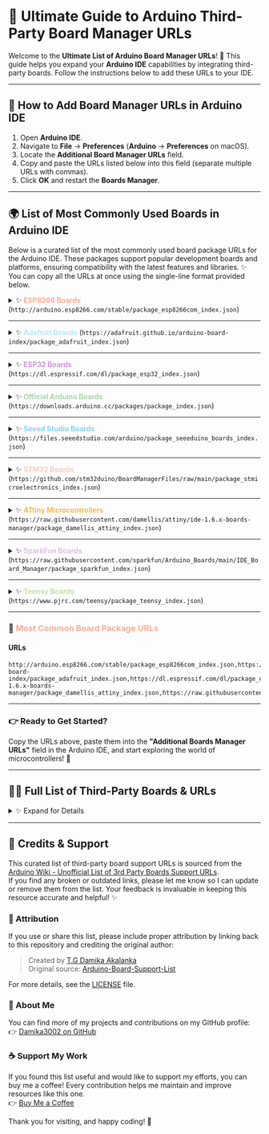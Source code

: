 # 🚀 Ultimate Guide to Arduino Third-Party Board Manager URLs

Welcome to the **Ultimate List of Arduino Board Manager URLs**! 🎉 This guide helps you expand your **Arduino IDE** capabilities by integrating third-party boards. Follow the instructions below to add these URLs to your IDE.

---

## 📌 How to Add Board Manager URLs in Arduino IDE

1. Open **Arduino IDE**.
2. Navigate to **File** → **Preferences** (**Arduino** → **Preferences** on macOS).
3. Locate the **Additional Board Manager URLs** field.
4. Copy and paste the URLs listed below into this field (separate multiple URLs with commas).
5. Click **OK** and restart the **Boards Manager**.

---
## 🌍 List of Most Commonly Used Boards in Arduino IDE

Below is a curated list of the most commonly used board package URLs for the Arduino IDE. These packages support popular development boards and platforms, ensuring compatibility with the latest features and libraries. ✨ You can copy all the URLs at once using the single-line format provided below.


<details>
<summary>✨ <b style="color: #FFAB91;">ESP8266 Boards</b> (<code>http://arduino.esp8266.com/stable/package_esp8266com_index.json</code>)</summary>

This package supports **ESP8266-based boards**, including:
- 🌟 NodeMCU (various versions)
- 🌟 Wemos D1 Mini
- 🌟 Generic ESP8266 modules
- 🌟 Other ESP8266-based boards

**Why Use It?**  
🔥 Perfect for WiFi-enabled projects like IoT devices, smart home automation, and web servers.  
[📚 Learn More](http://arduino.esp8266.com/)
</details>

---

<details>
<summary>✨ <b style="color: #B2EBF2;">Adafruit Boards</b> (<code>https://adafruit.github.io/arduino-board-index/package_adafruit_index.json</code>)</summary>

This package supports **Adafruit's range of boards**, including:
- 🌟 Adafruit Feather series (e.g., Feather M0, Feather M4)
- 🌟 Adafruit ItsyBitsy series (e.g., ItsyBitsy M0, ItsyBitsy M4)
- 🌟 Adafruit Metro series (e.g., Metro M0, Metro M4)
- 🌟 Adafruit Trinket M0
- 🌟 Adafruit QT Py

**Why Use It?**  
🔥 Ideal for compact, low-power projects with advanced features like USB and wireless connectivity.  
[📚 Learn More](https://www.adafruit.com/)
</details>

---

<details>
<summary>✨ <b style="color: #CE93D8;">ESP32 Boards</b> (<code>https://dl.espressif.com/dl/package_esp32_index.json</code>)</summary>

This package supports **ESP32-based boards**, including:
- 🌟 ESP32 DevKit series
- 🌟 TTGO boards (e.g., TTGO T-Display, TTGO LoRa)
- 🌟 Wemos Lolin32
- 🌟 Other ESP32-based boards

**Why Use It?**  
🔥 Great for high-performance IoT projects with dual-core processors, Bluetooth, and WiFi.  
[📚 Learn More](https://www.espressif.com/)
</details>

---

<details>
<summary>✨ <b style="color: #A5D6A7;">Official Arduino Boards</b> (<code>https://downloads.arduino.cc/packages/package_index.json</code>)</summary>

This package supports **official Arduino boards**, including:
- 🌟 Arduino Uno
- 🌟 Arduino Mega 2560
- 🌟 Arduino Nano
- 🌟 Arduino Leonardo
- 🌟 Arduino Due
- 🌟 Arduino MKR series (e.g., MKR WiFi 1010, MKR Zero)

**Why Use It?**  
🔥 The default package for all official Arduino boards. Essential for beginners and classic Arduino projects.  
[📚 Learn More](https://www.arduino.cc/)
</details>

---

<details>
<summary>✨ <b style="color: #81D4FA;">Seeed Studio Boards</b> (<code>https://files.seeedstudio.com/arduino/package_seeeduino_boards_index.json</code>)</summary>

This package supports **Seeed Studio's range of boards**, including:
- 🌟 Seeeduino XIAO (SAMD21-based)
- 🌟 Seeeduino V4.2 (ATmega328P)
- 🌟 Seeeduino Mega (ATmega2560)
- 🌟 Wio Terminal (SAMD51-based with LCD and wireless connectivity)

**Why Use It?**  
🔥 Perfect for compact, modular projects with Grove ecosystem compatibility.  
[📚 Learn More](https://www.seeedstudio.com/)
</details>

---

<details>
<summary>✨ <b style="color: #FFCCBC;">STM32 Boards</b> (<code>https://github.com/stm32duino/BoardManagerFiles/raw/main/package_stmicroelectronics_index.json</code>)</summary>

This package supports **STM32-based boards**, including:
- 🌟 STM32 Nucleo boards (e.g., Nucleo F103RB, Nucleo F401RE)
- 🌟 STM32 Discovery boards (e.g., STM32F3Discovery, STM32F4Discovery)
- 🌟 Generic STM32 boards (e.g., Blue Pill, Black Pill)
- 🌟 Maple Mini clones

**Why Use It?**  
🔥 Ideal for high-performance applications with ARM Cortex-M cores.  
[📚 Learn More](https://github.com/stm32duino)
</details>

---

<details>
<summary>✨ <b style="color: #FFB74D;">ATtiny Microcontrollers</b> (<code>https://raw.githubusercontent.com/damellis/attiny/ide-1.6.x-boards-manager/package_damellis_attiny_index.json</code>)</summary>

This package supports **ATtiny microcontrollers**, including:
- 🌟 ATtiny85
- 🌟 ATtiny84
- 🌟 ATtiny45
- 🌟 ATtiny44

**Why Use It?**  
🔥 Perfect for small-footprint, low-power projects like wearables and simple sensors.  
[📚 Learn More](https://github.com/damellis/attiny)
</details>

---

<details>
<summary>✨ <b style="color: #E1BEE7;">SparkFun Boards</b> (<code>https://raw.githubusercontent.com/sparkfun/Arduino_Boards/main/IDE_Board_Manager/package_sparkfun_index.json</code>)</summary>

This package supports **SparkFun's range of boards**, including:
- 🌟 SparkFun RedBoard series
- 🌟 SparkFun Pro Micro
- 🌟 SparkFun Qwiic-enabled boards

**Why Use It?**  
🔥 Great for modular projects with SparkFun's Qwiic ecosystem for plug-and-play sensors and modules.  
[📚 Learn More](https://www.sparkfun.com/)
</details>

---

<details>
<summary>✨ <b style="color: #C5E1A5;">Teensy Boards</b> (<code>https://www.pjrc.com/teensy/package_teensy_index.json</code>)</summary>

This package supports **Teensy boards**, including:
- 🌟 Teensy LC
- 🌟 Teensy 3.x series (e.g., Teensy 3.2, Teensy 3.6)
- 🌟 Teensy 4.x series (e.g., Teensy 4.0, Teensy 4.1)

**Why Use It?**  
🔥 Ideal for high-performance projects requiring USB, CAN bus, and advanced peripherals.  
[📚 Learn More](https://www.pjrc.com/teensy/)
</details>

---

### 🌟 <span style="color: #FFAB91;">Most Common Board Package URLs</span>

#### **URLs**
```
http://arduino.esp8266.com/stable/package_esp8266com_index.json,https://adafruit.github.io/arduino-board-index/package_adafruit_index.json,https://dl.espressif.com/dl/package_esp32_index.json,https://downloads.arduino.cc/packages/package_index.json,https://files.seeedstudio.com/arduino/package_seeeduino_boards_index.json,https://github.com/stm32duino/BoardManagerFiles/raw/main/package_stmicroelectronics_index.json,https://raw.githubusercontent.com/damellis/attiny/ide-1.6.x-boards-manager/package_damellis_attiny_index.json,https://raw.githubusercontent.com/sparkfun/Arduino_Boards/main/IDE_Board_Manager/package_sparkfun_index.json,https://www.pjrc.com/teensy/package_teensy_index.json
```

---

### 👉 Ready to Get Started?

Copy the URLs above, paste them into the **"Additional Boards Manager URLs"** field in the Arduino IDE, and start exploring the world of microcontrollers! 🌟

---

## 🐱‍👤 Full List of Third-Party Boards & URLs
<details>
<summary>✨ Expand for Details</summary>

Below are links to JSON files that enable support for various third-party boards. ✨ Each board is described in detail to help you understand its purpose and features.

---


### 🎨 <span style="color: #FF6F61;">Adafruit Boards</span>
<details>
<summary>✨ Expand for Details</summary>

- **URL:** [`https://adafruit.github.io/arduino-board-index/package_adafruit_index.json`](https://adafruit.github.io/arduino-board-index/package_adafruit_index.json)
- **Description:** Adafruit provides a wide range of custom boards, including **Feather M0**, **Trinket**, **Gemma**, and more. These boards are perfect for wearable electronics, IoT projects, and beginner-friendly experimentation. Includes USB MIDI support for Leonardo and Micro boards via [TeeOnArdu](https://github.com/adafruit/TeeOnArdu).
</details>

---

### 🚀 <span style="color: #6FA8DC;">Adelino</span>
<details>
<summary>✨ Expand for Details</summary>

- **URL:** [`http://adelino.cc/package_adelino_index.json`](http://adelino.cc/package_adelino_index.json)
- **Description:** Adelino is a dual-microcontroller development board based on **ATmega32U4** and **ESP8266** (using the ESP-12F WiFi module). It combines the power of Arduino Leonardo and Arduino Yún, making it ideal for advanced IoT and automation projects.
</details>

---

### 🏭 <span style="color: #B4A7D6;">ADLINK OT2IT</span>
<details>
<summary>✨ Expand for Details</summary>

- **URL:** [`https://raw.githubusercontent.com/ADLINK/OT2IT/main/package_adlink_ot2it.json`](https://raw.githubusercontent.com/ADLINK/OT2IT/main/package_adlink_ot2it.json)
- **Description:** ADLINK's **OT2IT Board** is a high-performance microcontroller designed for industrial automation, automotive, and general-purpose applications. It features a 32-bit ARM® Cortex®-M4 processor running at 120 MHz, 256 KB of SRAM, and up to 1 MB Dual Panel Flash with ECC. Connectivity options include a 10/100 Ethernet MAC and 2 CAN-FD ports.
</details>

---

### 🛩 <span style="color: #93C47D;">AirMCU</span>
<details>
<summary>✨ Expand for Details</summary>

- **URL:** 
  - Global: [`https://github.com/Air-duino/Arduino-pack-json-ci/releases/download/Nightly/package_air_index.json`](https://github.com/Air-duino/Arduino-pack-json-ci/releases/download/Nightly/package_air_index.json)
  - China: [`https://arduino.luatos.com/package_air_cn_index.json`](https://arduino.luatos.com/package_air_cn_index.json) *(For users in China to avoid network issues)*
- **Description:** AirMCU is an Arduino-compatible development platform for **AirM2M's ARM-Cortex architecture microprocessors**. It supports boards like **Air001** and **Air32F103**, which are widely used in automation and embedded systems.
</details>

---

### 🔬 <span style="color: #E06666;">Akafugu Boards</span>
<details>
<summary>✨ Expand for Details</summary>

- **URL:** [`https://raw.githubusercontent.com/akafugu/akafugu_core/master/package_akafugu_index.json`](https://raw.githubusercontent.com/akafugu/akafugu_core/master/package_akafugu_index.json)
- **Description:** Akafugu offers unique boards like the **Akafugu Breadboard Adapter** (available in 8MHz and 16MHz versions), **Akafuino L**, and the **Akafugu Nixie Clock**. These boards are designed for hobbyists and enthusiasts who love experimenting with vintage electronics and signal generation.
</details>

---

### ⚙️ <span style="color: #A4C2F4;">Alorium Technology</span>
<details>
<summary>✨ Expand for Details</summary>

- **URL:** [`https://raw.githubusercontent.com/AloriumTechnology/Arduino_Boards/master/package_aloriumtech_index.json`](https://raw.githubusercontent.com/AloriumTechnology/Arduino_Boards/master/package_aloriumtech_index.json)
- **Description:** Alorium Technology specializes in **FPGA-accelerated AVR-compatible boards** like the **XLR8**. These boards are ideal for high-performance computing tasks while maintaining compatibility with the Arduino ecosystem.
</details>

---

### 🌟 <span style="color: #F6B26B;">AmbaSat-1 Satellite</span>
<details>
<summary>✨ Expand for Details</summary>

- **URL:** [`https://ambasat.com/boards/package_ambasat-1.com_index.json`](https://ambasat.com/boards/package_ambasat-1.com_index.json)
- **Description:** AmbaSat-1 is a **Low Earth Orbit Space Satellite Development Kit**. It allows developers to create and test satellite systems on the ground before deploying them into space. Perfect for aerospace enthusiasts and researchers.
</details>

---

### 🎮 <span style="color: #6AA84F;">Arduboy</span>
<details>
<summary>✨ Expand for Details</summary>

- **URL:** [`https://arduboy.github.io/board-support/package_arduboy_index.json`](https://arduboy.github.io/board-support/package_arduboy_index.json)
- **Description:** Arduboy is a miniature game system and developer kit that combines the simplicity of Arduino with the fun of retro gaming. It’s a great platform for learning programming and game development.
</details>

---

### 📡 <span style="color: #FFD966;">Arducam Boards</span>
<details>
<summary>✨ Expand for Details</summary>

- **URL:** 
  - ESP8266 UNO: [`http://www.arducam.com/downloads/ESP8266_UNO/package_ArduCAM_index.json`](http://www.arducam.com/downloads/ESP8266_UNO/package_ArduCAM_index.json)
  - ESP32S UNO: [`http://www.arducam.com/downloads/ESP32_UNO/package_ArduCAM_ESP32S_UNO_index.json`](http://www.arducam.com/downloads/ESP32_UNO/package_ArduCAM_ESP32S_UNO_index.json)
- **Description:** Arducam offers specialized boards like the **Arducam ESP8266 UNO** and **Arducam ESP32S UNO**, which are designed for IoT and camera-based applications. These boards integrate seamlessly with Arducam’s camera modules.
</details>

---

### 🔄 <span style="color: #3D85C6;">Ariadne Bootloader</span>
<details>
<summary>✨ Expand for Details</summary>

- **URL:** [`https://per1234.github.io/Ariadne-Bootloader/package_codebendercc_ariadne-bootloader_index.json`](https://per1234.github.io/Ariadne-Bootloader/package_codebendercc_ariadne-bootloader_index.json)
- **Description:** The Ariadne Bootloader provides bootloader support for **Arduino Ethernet**, **Ethernet Shield**, and **W5100** modules. It’s a lightweight solution for enabling network connectivity on older Arduino boards.
</details>

---

### 🏗️ <span style="color: #D5A6BD;">Arrow SmartEverything Boards</span>
<details>
<summary>✨ Expand for Details</summary>

- **URL:** [`https://raw.githubusercontent.com/ioteamit/smarteverything-core/master/package_arrow_index.json`](https://raw.githubusercontent.com/ioteamit/smarteverything-core/master/package_arrow_index.json)
- **Description:** Arrow’s **SmartEverything** series includes boards like **SmartEverything Fox**, **Lion**, **Dragonfly**, and **Tiger**. These boards are designed for IoT applications and come with built-in sensors and connectivity options.
</details>

---

### 🧪 <span style="color: #E6B8AF;">ATFlash Boards</span>
<details>
<summary>✨ Expand for Details</summary>

- **URL:** [`https://mesom.de/atflash/package_atflash_index.json`](https://mesom.de/atflash/package_atflash_index.json)
- **Description:** ATFlash enables standalone programming of **ATtiny84A**, **ATtiny85**, and **ATmega328P** microcontrollers directly on a breadboard. It uses an integrated Tiny Safe Boot (TSB) bootloader or ISP programming. More information is available on the [ATFlash website](https://mesom.de/atflash/index_english.html).
</details>

---

### 🔧 <span style="color: #45818E;">ATmega & ATtiny Cores</span>
<details>
<summary>✨ Expand for Details</summary>

- **URL:** [`http://www.leonardomiliani.com/repository/package_leonardomiliani.com_index.json`](http://www.leonardomiliani.com/repository/package_leonardomiliani.com_index.json)
- **Description:** This package provides core support for **ATmega644/644P**, **ATmega1284P**, **ATmega168P/328P**, **ATtiny24/44/84**, and other ATtiny variants. It’s perfect for standalone MCU projects and includes I2C and SoftSerial libraries.
</details>

---

### 🌟 <span style="color: #F1C232;">ATmegaxxM1-C1</span>
<details>
<summary>✨ Expand for Details</summary>

- **URL:** [`https://thomasonw.github.io/ATmegaxxM1-C1/package_thomasonw_ATmegaxxM1-C1_index.json`](https://thomasonw.github.io/ATmegaxxM1-C1/package_thomasonw_ATmegaxxM1-C1_index.json)
- **Description:** This package supports **ATmega32M1** and **ATmega64M1** microcontrollers, which are commonly used in automotive and industrial applications. Future updates will include additional ATmega variants.
</details>

---

### 🔬 <span style="color: #6FA8DC;">ATtiny Boards</span>
<details>
<summary>✨ Expand for Details</summary>

- **URL:** [`https://raw.githubusercontent.com/damellis/attiny/ide-1.6.x-boards-manager/package_damellis_attiny_index.json`](https://raw.githubusercontent.com/damellis/attiny/ide-1.6.x-boards-manager/package_damellis_attiny_index.json)
- **Description:** This package provides support for **ATtiny45**, **ATtiny85**, **ATtiny44**, and **ATtiny84** microcontrollers. These tiny chips are perfect for small-scale projects where space and power consumption are critical.
</details>

---

### 🔧 <span style="color: #FFB74D;">ATtinyCore</span>
<details>
<summary>✨ Expand for Details</summary>

- **URL:** [`http://drazzy.com/package_drazzy.com_index.json`](http://drazzy.com/package_drazzy.com_index.json)
- **Description:** ATtinyCore provides support for a wide range of ATtiny microcontrollers, including **ATtiny25/45/85**, **ATtiny24/44/84**, **ATtiny261/461/861**, **ATtiny87/167**, **ATtiny48/88**, **ATtiny2313/4313**, **ATtiny441/841**, **ATtiny1634**, and **ATtiny828**. It includes optiboot support for certain models like **ATtiny841**, **ATtiny1634**, and **ATtiny828**.
</details>

---

### 🏗️ <span style="color: #AED581;">AutomationDirect.com</span>
<details>
<summary>✨ Expand for Details</summary>

- **URL:** [`https://raw.githubusercontent.com/facts-engineering/facts-engineering.github.io/master/package_productivity-P1AM-boardmanagermodule_index.json`](https://raw.githubusercontent.com/facts-engineering/facts-engineering.github.io/master/package_productivity-P1AM-boardmanagermodule_index.json)
- **Description:** The **P1AM-100** is an automation platform compatible with **Productivity1000 Series I/O modules**, **P1AM Series shields**, and **Arduino MKR format shields**. It’s designed for industrial automation applications. Learn more at [P1AM-100](https://facts-engineering.github.io/).
</details>

---

### 🌟 <span style="color: #FF8A65;">avdweb</span>
<details>
<summary>✨ Expand for Details</summary>

- **URL:** [`https://raw.githubusercontent.com/avandalen/SAM15x15/master/package_avdweb_nl_index.json`](https://raw.githubusercontent.com/avandalen/SAM15x15/master/package_avdweb_nl_index.json)
- **Description:** The **SAM 15x15** is an Arduino Zero-compatible board based on the SAMD21 microcontroller. It’s a compact and versatile development platform. More details can be found on the [avdweb website](http://www.avdweb.nl/arduino/samd21/sam-15x15.html).
</details>

---

### ⚡ <span style="color: #4DB6AC;">avr_boot</span>
<details>
<summary>✨ Expand for Details</summary>

- **URL:** [`https://zevero.github.io/avr_boot/package_zevero_avr_boot_index.json`](https://zevero.github.io/avr_boot/package_zevero_avr_boot_index.json)
- **Description:** **avr_boot** is an SD card bootloader for **ATmega processors**. It supports a wide range of microcontrollers and boards:
  - [List of supported microcontrollers](https://github.com/zevero/avr_boot/tree/gh-pages#supported-microcontrollers)
  - [List of supported boards](https://github.com/zevero/avr_boot/tree/gh-pages#supported-boards)
</details>

---

### 🌈 <span style="color: #BA68C8;">Axiometa</span>
<details>
<summary>✨ Expand for Details</summary>

- **URL:** [`https://raw.githubusercontent.com/axiometa/axiometa_boards_firmware/refs/heads/main/package_axiometa_index.json`](https://raw.githubusercontent.com/axiometa/axiometa_boards_firmware/refs/heads/main/package_axiometa_index.json)
- **Description:** Axiometa provides support for their **Core 1** and **Core WiFi** boards. These boards are designed for IoT and embedded systems development.
</details>

---

### ☁️ <span style="color: #90CAF9;">Azure IoT Hub (MXChip)</span>
<details>
<summary>✨ Expand for Details</summary>

- **URL:** [`https://raw.githubusercontent.com/VSChina/azureiotdevkit_tools/master/package_azureboard_index.json`](https://raw.githubusercontent.com/VSChina/azureiotdevkit_tools/master/package_azureboard_index.json)
- **Description:** The **AZ3166 v1.0** is part of the **Azure IoT Hub** ecosystem, developed by Microsoft. It’s a powerful IoT development kit for building cloud-connected projects. Learn more at [Azure IoT Developer Kit](https://microsoft.github.io/azure-iot-developer-kit/).
</details>

---

### 🛠️ <span style="color: #EF9A9A;">Barebones ATmega Chips (No Bootloader)</span>
<details>
<summary>✨ Expand for Details</summary>

- **URL:** [`https://raw.githubusercontent.com/carlosefr/atmega/master/package_carlosefr_atmega_index.json`](https://raw.githubusercontent.com/carlosefr/atmega/master/package_carlosefr_atmega_index.json)
- **Description:** This package supports barebones **ATmega8**, **ATmega168**, **ATmega168P**, **ATmega328**, and **ATmega328P** chips. It’s ideal for minimal setups with internal or external clocks.
</details>

---

### 🌐 <span style="color: #81C784;">Bouffalo Lab (Official)</span>
<details>
<summary>✨ Expand for Details</summary>

- **URL:** [`https://github.com/bouffalolab/arduino-bouffalo/releases/latest/download/package_bouffalolab_index.json`](https://github.com/bouffalolab/arduino-bouffalo/releases/latest/download/package_bouffalolab_index.json)
- **Description:** Bouffalo Lab provides official support for their **BL616** and **BL618** chips. Variants include:
  - **Ai Thinker Ai-Voice Ai-M61-32S & Ai-M62-32S**: [GitHub - Ai Thinker](https://github.com/Ai-Thinker-Open)
  - **Sipeed M0sDock (BL616)** & **M0pDock (BL618)**: [GitHub - Sipeed](https://github.com/orgs/sipeed/repositories)
</details>

---

### 🍞 <span style="color: #FFD54F;">Breadboard Arduino</span>
<details>
<summary>✨ Expand for Details</summary>

- **URL:** [`https://raw.githubusercontent.com/oshlab/Breadboard-Arduino/master/avr/boardsmanager/package_oshlab_breadboard_index.json`](https://raw.githubusercontent.com/oshlab/Breadboard-Arduino/master/avr/boardsmanager/package_oshlab_breadboard_index.json)
- **Description:** The **Breadboard Arduino** project allows you to program **ATmega328P** chips running at 8 MHz using the internal oscillator. Perfect for minimalist setups. Learn more at [GitHub - Breadboard-Arduino](https://github.com/oshlab/Breadboard-Arduino).
</details>

---

### 🎛️ <span style="color: #9575CD;">Cadx Board for AVR</span>
<details>
<summary>✨ Expand for Details</summary>

- **URL:** [`https://novation.ai/robotics-diy/Cadxcore.json`](https://novation.ai/robotics-diy/Cadxcore.json)
- **Description:** Cadx Board is designed for robotics and DIY projects. It supports the **NovationBrain** and **ATmega8A** microcontrollers.
</details>

---

### 🌟 <span style="color: #F06292;">Canique</span>
<details>
<summary>✨ Expand for Details</summary>

- **URL:** [`https://resources.canique.com/ide/package_canique_index.json`](https://resources.canique.com/ide/package_canique_index.json)
- **Description:** Canique provides support for the **MK1** board, a versatile development platform for IoT and automation projects. Learn more at [Canique MK1](https://www.canique.com/mk1).
</details>

---

### 🏗️ <span style="color: #4FC3F7;">chip45</span>
<details>
<summary>✨ Expand for Details</summary>

- **URL:** [`https://raw.githubusercontent.com/beegee-tokyo/Crumbuino-Chip45/main/package_crumbuino_index.json`](https://raw.githubusercontent.com/beegee-tokyo/Crumbuino-Chip45/main/package_crumbuino_index.json)
- **Description:** chip45 offers Crumbuino modules, including:
  - **Crumbuino-Nano (ATmega328P)**: [Product Page](https://www.chip45.com/arduino-nano-module.html)
  - **Crumbuino-NMega (ATmega2560)**: [Product Page](https://www.chip45.com/arduino-mega-module.html)
</details>

---

### 🧩 <span style="color: #E57373;">chipKIT</span>
<details>
<summary>✨ Expand for Details</summary>

- **URL:** [`https://github.com/chipKIT32/chipKIT-core/raw/master/package_chipkit_index.json`](https://github.com/chipKIT32/chipKIT-core/raw/master/package_chipkit_index.json)
- **Description:** chipKIT provides support for **Microchip PIC32-based boards**, including **UNO32**, **MAX32**, **uC32**, **Fubarino SD**, **Fubarino Mini**, **WF32**, **WiFire**, and more. Visit the main site at [chipKIT.net](http://chipkit.net/) or join the forums at [chipKIT Forum](http://chipkit.net/forum).
</details>

---

### 🔄 <span style="color: #64B5F6;">ClearCore</span>
<details>
<summary>✨ Expand for Details</summary>

- **URL:** [`https://www.teknic.com/files/downloads/package_clearcore_index.json`](https://www.teknic.com/files/downloads/package_clearcore_index.json)
- **Description:** **Teknic ClearCore** is a specialized motion and I/O controller that can control up to 4 axes of point-to-point motion (servos and stepper drives) with 13 points of mixed analog and digital industrial 24V I/O. It’s C++ programmable with an Arduino wrapper. Learn more at:
  - [More Info](https://www.teknic.com/products/io-motion-controller/)
  - [Documentation](https://teknic-inc.github.io/ClearCore-library/)
</details>

---

### ⚡ <span style="color: #FF80AB;">clkdiv8</span>
<details>
<summary>✨ Expand for Details</summary>

- **URL:** [`http://clkdiv8.com/download/package_clkdiv8_index.json`](http://clkdiv8.com/download/package_clkdiv8_index.json)
- **Description:** clkdiv8 provides support for the **Sparrow V4 Board**, a compact and versatile development platform. Learn more at [clkdiv8 Wiki](https://clkdiv8.com/wiki/doku.php).
</details>

---

### 🌟 <span style="color: #FFAB40;">Cosa</span>
<details>
<summary>✨ Expand for Details</summary>

- **URL:** [`https://raw.githubusercontent.com/mikaelpatel/Cosa/master/package_cosa_index.json`](https://raw.githubusercontent.com/mikaelpatel/Cosa/master/package_cosa_index.json)
- **Description:** Cosa is a highly portable and object-oriented platform for Arduino-like development. It supports a wide range of boards, including:
  - AdaFruit ATmega32U4
  - Anarduino MiniWireless
  - Arduino Diecimila
  - Arduino Duemilanove
  - Arduino Leonardo
  - Arduino Mega 1280
  - Arduino Mega 2560
  - Arduino Micro
  - Arduino Nano
  - Arduino Pro Micro
  - Arduino Pro Mini
  - Arduino Uno
  - Breadboards: ATtinyX4, ATtinyX5, ATtinyX61, ATmega328, ATmega1284
  - ITEAD Studio IBoard
  - LilyPad Arduino
  - LilyPad Arduino USB
  - Moteino
  - Moteino Mega
  - Pinoccio Scout
  - Microduino-Core
  - Microduino-Core32u4
  - Microduino-Core+
  - PJRC Teensy 2.0
  - PJRC Teensy++ 2.0
  - Wicked Device WildFire V3

</details>

---

### 🌟 <span style="color: #CE93D8;">Cytron Technologies</span>
<details>
<summary>✨ Expand for Details</summary>

- **URL:** [`https://raw.githubusercontent.com/CytronTechnologies/Cytron-Arduino-URL/master/package_cytron_index.json`](https://raw.githubusercontent.com/CytronTechnologies/Cytron-Arduino-URL/master/package_cytron_index.json)
- **Description:** Cytron Technologies provides support for their **Cuteduino** and **CT UNO** boards, which are Arduino-compatible platforms designed for educational and hobbyist projects.
</details>

---


### 🤖 <span style="color: #FFCC80;">DFRobot</span>
<details>
<summary>✨ Expand for Details</summary>

- **URL:** [`https://raw.githubusercontent.com/DFRobot/DFRobotDuinoBoard/master/package_dfrobot_index.json`](https://raw.githubusercontent.com/DFRobot/DFRobotDuinoBoard/master/package_dfrobot_index.json)
- **Description:** DFRobot offers a range of boards, including:
  - **Bluno M0 MainBoard (NUC123LD4AN0)**: Based on NUC123LD4AN0/P/PA/A.
  - **DFRduino M0 MainBoard (NUC123LD4AN0)**: Another variant of the Bluno M0.
  - **Bluno M3 MainBoard (STM32)**: A powerful STM32-based board.
</details>

---

### 🌐 <span style="color: #A5D6A7;">DFRobot IoT</span>
<details>
<summary>✨ Expand for Details</summary>

- **URL:** [`https://raw.githubusercontent.com/DFRobot/DFRobotDuinoBoard/master/package_dfrobot_iot_mainboard.json`](https://raw.githubusercontent.com/DFRobot/DFRobotDuinoBoard/master/package_dfrobot_iot_mainboard.json)
- **Description:** DFRobot provides an IoT mainboard based on the **ESP8266** chip. Ideal for IoT projects requiring WiFi connectivity.
</details>

---

### 🔥 <span style="color: #EF9A9A;">DFRobot ESP32 IoT</span>
<details>
<summary>✨ Expand for Details</summary>

- **URL:** [`https://git.oschina.net/dfrobot/FireBeetle-ESP32/raw/master/package_esp32_index.json`](https://git.oschina.net/dfrobot/FireBeetle-ESP32/raw/master/package_esp32_index.json)
- **Description:** The **FireBeetle ESP32** is a versatile IoT mainboard (SKU: DFR0478) designed for IoT applications. It supports a wide range of peripherals and is compatible with Arduino IDE.
</details>

---

### ⚡ <span style="color: #FFAB91;">DFRobot ESP32 v0.2+</span>
<details>
<summary>✨ Expand for Details</summary>

- **URL:** [`https://gist.githubusercontent.com/lion2486/15b73228438756521e33d5c13cd777b6/raw/a65719862523455e3bb820e52731b9c72b8e864a/DFRobot_index.json`](https://gist.githubusercontent.com/lion2486/15b73228438756521e33d5c13cd777b6/raw/a65719862523455e3bb820e52731b9c72b8e864a/DFRobot_index.json)
- **Description:** Updated package for **DFRobot ESP32 boards**, compatible with newer versions of the Arduino IDE.
</details>

---

### 💻 <span style="color: #B39DDB;">Digistump (Official)</span>
<details>
<summary>✨ Expand for Details</summary>

- **URL:** [`http://digistump.com/package_digistump_index.json`](http://digistump.com/package_digistump_index.json)
- **Description:** Digistump offers a variety of small, low-cost development boards, including:
  - **Digispark (16.5 MHz)**: Tiny USB-enabled ATtiny85-based board.
  - **Digispark Pro (16 MHz)**: Enhanced version of Digispark with more I/O pins.
  - **Digistump DigiX**: A powerful ARM Cortex-M3-based board.
  - **Note:** Includes driver installer for Windows users.

</details>

---

### 🔧 <span style="color: #CE93D8;">Digistump Maintained</span>
<details>
<summary>✨ Expand for Details</summary>

- **URL:** [`https://raw.githubusercontent.com/ArminJo/DigistumpArduino/master/package_digistump_index.json`](https://raw.githubusercontent.com/ArminJo/DigistumpArduino/master/package_digistump_index.json)
- **Description:** Community-maintained package for **Digispark** boards, including:
  - **Digispark (all frequencies)**: Support for multiple clock speeds.
  - **MH-ET LIVE Tiny88 (16 MHz ATTinyCore)**: Compact and efficient ATtiny88-based board.
</details>

---

### 🎓 <span style="color: #80CBC4;">Dwengo</span>
<details>
<summary>✨ Expand for Details</summary>

- **URL:** [`http://www.dwengo.org/sites/default/files/package_dwengo.org_dwenguino_index.json`](http://www.dwengo.org/sites/default/files/package_dwengo.org_dwenguino_index.json)
- **Description:** Dwengo provides the **Dwenguino**, a beginner-friendly educational board. Learn more at [Dwenguino Tutorials](http://www.dwengo.org/tutorials/dwenguino/dwenguino-board).
</details>

---

### 🛠️ <span style="color: #FFB74D;">EBot Arduino Core</span>
<details>
<summary>✨ Expand for Details</summary>

- **URL:** [`https://raw.githubusercontent.com/sanu-krishnan/ebot-arduino-core/master/package_ebots.cc_index.json`](https://raw.githubusercontent.com/sanu-krishnan/ebot-arduino-core/master/package_ebots.cc_index.json)
- **Description:** EBot Arduino Core is based on the **ATmega1284P** microcontroller. It’s designed for custom robotics and embedded systems.
</details>

---

### 🌟 <span style="color: #B2EBF2;">Electronica Elemon</span>
<details>
<summary>✨ Expand for Details</summary>

- **URL:** [`https://raw.githubusercontent.com/MauricioJancic/Elemon/master/package_Elemon_index.json`](https://raw.githubusercontent.com/MauricioJancic/Elemon/master/package_Elemon_index.json)
- **Description:** Electronica Elemon offers the **EESA-IOT 5.0 v1.0**, a robust IoT development board. More details can be found at [Elemon Website](http://www.elemon.com.ar/NovedadesDet.aspx?Id=56).
</details>

---

### 🏭 <span style="color: #FF8A80;">Elektor</span>
<details>
<summary>✨ Expand for Details</summary>

- **URLs:**
  - **Elektor Uno R4**: [`https://github.com/ElektorLabs/Arduino/releases/download/v1.0.1/package_elektor_uno_r4_1_8_x_index.json`](https://github.com/ElektorLabs/Arduino/releases/download/v1.0.1/package_elektor_uno_r4_1_8_x_index.json)
    - Based on **ATmega328PB**, this board is ideal for advanced Arduino projects. Learn more at [Elektor Uno R4 Project Page](https://www.elektormagazine.com/labs/elektorino-uno-r4-150790).
  - **Platino Universal AVR Board**: Supports 28-pin and 40-pin devices. [Project Page](https://www.elektormagazine.com/labs/platino-versatile-board-for-avr-microcontrollers-100892-150555).
  - **AVR Playground**: A dev board with many peripherals and a mikroe Click slot. [Project Page](https://www.elektormagazine.com/labs/avr-playground-129009-2).
  - **eRIC Nitro**: Features an on-board LPRS radio module. [Project Page](https://www.elektormagazine.com/labs/eric-nitro-150308).
  - **Main Package URL**: [`https://github.com/ElektorLabs/Arduino/releases/download/v1.0.1/package_elektor_index.json`](https://github.com/ElektorLabs/Arduino/releases/download/v1.0.1/package_elektor_index.json)

</details>

---

### ⚙️ <span style="color: #9FA8DA;">Engimusing</span>
<details>
<summary>✨ Expand for Details</summary>

- **URL:** [`https://engimusing.github.io/arduinoIDE/package_engimusing_modules_index.json`](https://engimusing.github.io/arduinoIDE/package_engimusing_modules_index.json)
- **Description:** Engimusing offers a variety of small boards centered around **Silicon Labs Gecko microprocessors**, including:
  - EFM32G232
  - EFM32TG110
  - EFM32TG222
  - EFM32WG840
  - EFM32ZG108
  - EFM32ZG222
  - EFM32ZGUSB
</details>

---

### 📶 <span style="color: #81D4FA;">ESP8266 Community</span>
<details>
<summary>✨ Expand for Details</summary>

- **URL:** [`https://arduino.esp8266.com/stable/package_esp8266com_index.json`](https://arduino.esp8266.com/stable/package_esp8266com_index.json)
- **Description:** Official ESP8266 community package supporting a wide range of boards, including:
  - Generic ESP8266 modules
  - Olimex MOD-WIFI-ESP8266
  - NodeMCU 0.9 (ESP-12)
  - NodeMCU 1.0 (ESP-12E)
  - Adafruit HUZZAH ESP8266 (ESP-12)
  - SparkFun Thing
  - SweetPea ESP-210
  - WeMos D1
  - WeMos D1 mini
</details>

---

### 🚀 <span style="color: #FFCCBC;">Espressif ESP32</span>
<details>
<summary>✨ Expand for Details</summary>

- **URL:** [`https://espressif.github.io/arduino-esp32/package_esp32_index.json`](https://espressif.github.io/arduino-esp32/package_esp32_index.json)
- **Description:** Espressif provides official support for **ESP32** boards, including variants like **ESP32-S2**, **ESP32-S3**, and **ESP32-C3**. Visit the [Espressif Arduino Wiki](https://docs.espressif.com/projects/arduino-esp32/en/latest/getting_started.html) for more information.
</details>

---

### 🔬 <span style="color: #C5E1A5;">Explore-M3</span>
<details>
<summary>✨ Expand for Details</summary>

- **URL:** [`https://raw.githubusercontent.com/ExploreEmbedded/Explore-M3/master/package_ExploreM3_index.json`](https://raw.githubusercontent.com/ExploreEmbedded/Explore-M3/master/package_ExploreM3_index.json)
- **Description:** Explore-M3 is an **NXP LPC1768-based** board designed for embedded systems development. Learn more at [GitHub - Explore-M3](https://github.com/ExploreEmbedded/Explore-M3/).
</details>

---

### 🌟 <span style="color: #F48FB1;">FemtoCow</span>
<details>
<summary>✨ Expand for Details</summary>

- **URL:** [`https://raw.githubusercontent.com/FemtoCow/ATTinyCore/master/Downloads/package_femtocow_attiny_index.json`](https://raw.githubusercontent.com/FemtoCow/ATTinyCore/master/Downloads/package_femtocow_attiny_index.json)
- **Description:** FemtoCow provides support for **ATtiny** microcontrollers, including:
  - ATtiny84
  - ATtiny85
  - ATtiny861
  - ATtiny167
  - ATtiny2313
  - ATtiny88
</details>

---

### 🧩 <span style="color: #BDBDBD;">FPGArduino</span>
<details>
<summary>✨ Expand for Details</summary>

- **URL:** [`http://www.nxlab.fer.hr/fpgarduino/package_f32c_core_index.json`](http://www.nxlab.fer.hr/fpgarduino/package_f32c_core_index.json)
- **Description:** FPGArduino supports FPGA-based boards, including:
  - ULX3S (Lattice ECP5 12F/25F/45F/85F)
  - FleaFPGA-Uno (Lattice MachXO2-7000HC)
  - Spartan-3 Starter Kits
  - Terasic DE0-Nano
  - Altera TB276 Board
  - Basys-3
  - Digilent ZYBO
  - Xilinx Numato Mimas V2 Spartan-6

</details>

---


### 🎯 <span style="color: #FFAB91;">ftDuino</span>
<details>
<summary>✨ Expand for Details</summary>

- **URL:** [`https://raw.githubusercontent.com/harbaum/ftduino/master/package_ftduino_index.json`](https://raw.githubusercontent.com/harbaum/ftduino/master/package_ftduino_index.json)
- **Description:** The **ftDuino** is a fischertechnik-compatible controller designed for robotics and automation projects. Learn more at [ftDuino Website](http://ftduino.de).
</details>

---

### 🌟 <span style="color: #B2EBF2;">Goldilocks 1284p</span>
<details>
<summary>✨ Expand for Details</summary>

- **URL:** [`https://raw.githubusercontent.com/feilipu/feilipu.github.io/master/package_goldilocks_index.json`](https://raw.githubusercontent.com/feilipu/feilipu.github.io/master/package_goldilocks_index.json)
- **Description:** Goldilocks offers several configurations:
  - **Goldilocks 20MHz**: High-speed ATmega1284P-based board.
  - **Goldilocks 22.1184MHz**: Optimized for serial communication.
  - **Goldilocks Analogue (24.576MHz)**: Features integrated MCP4822 DAC, headphone amp, mic amp for ADC, SPI SRAM, and EEPROM.

</details>

---

### 🔋 <span style="color: #CE93D8;">HidnSeek</span>
<details>
<summary>✨ Expand for Details</summary>

- **URL:** [`http://hidnseek.github.io/hidnseek/package_hidnseek_boot_index.json`](http://hidnseek.github.io/hidnseek/package_hidnseek_boot_index.json)
- **Description:** HidnSeek is an **ATmega328P-based IoT board** designed for low-power applications. It includes a USB battery charger, GPS, accelerometer, temperature sensor, pressure sensor, and Sigfox RF link. Visit the [HidnSeek Website](https://hidnseek.fr) for more details.
</details>

---

### 🧩 <span style="color: #A5D6A7;">In System MCU</span>
<details>
<summary>✨ Expand for Details</summary>
- **URL:** [`http://www.bamfordresearch.com/files/package_jb23_insystemmcu_index.json`](http://www.bamfordresearch.com/files/package_jb23_insystemmcu_index.json)
- **Description:** In System MCU supports **ATmega328P** configurations on breadboards or in-system setups:
  - **8-16+ MHz Crystal**
  - **8 MHz Internal**
  - Includes options for setting the CKDIV8 clock division fuse. Learn more at [GitHub - In System MCU](https://github.com/jb-23/in-system-mcu).
</details>

---

### 📡 <span style="color: #81D4FA;">In-Circuit</span>
<details>
<summary>✨ Expand for Details</summary>

- **URL:** [`http://library.radino.cc/Arduino_1_8/package_radino_radino32_index.json`](http://library.radino.cc/Arduino_1_8/package_radino_radino32_index.json)
- **Description:** In-Circuit provides support for **radino** and **radino32** boards, including:
  - radino32 DW1000
  - radino32 SX1272
  - radino32 CC1101
  - radino32 WiFi
  - radino32 nRF8001
  - radino CC1101
  - radino WiFi
  - radino nRF8001
  - radino RF69
  - radino RF233

</details>

---

### ⚡ <span style="color: #FFCCBC;">Infineon Technologies</span>
<details>
<summary>✨ Expand for Details</summary>

- **URL:** [`https://github.com/Infineon/Assets/releases/download/current/package_infineon_index.json`](https://github.com/Infineon/Assets/releases/download/current/package_infineon_index.json)
- **Description:** Infineon Technologies provides support for their **XMC-for-Arduino** boards, including:
  - **XMC 2Go**: Low-cost development kit.
  - **XMC1100 Boot Kit**: Versatile evaluation board.
  - **XMC4700 Relax Kit**: High-performance ARM Cortex-M4 development board.
  - Learn more at [GitHub - XMC-for-Arduino](https://github.com/Infineon/XMC-for-Arduino).
</details>

---

### 🌐 <span style="color: #C5E1A5;">IntoRobot</span>
<details>
<summary>✨ Expand for Details</summary>

- **URL:** [`https://github.com/IntoRobot/IntoRobotPackages-ArduinoIDE/releases/download/1.0.0/package_intorobot_index.json`](https://github.com/IntoRobot/IntoRobotPackages-ArduinoIDE/releases/download/1.0.0/package_intorobot_index.json)
- **Description:** IntoRobot supports a range of boards, including:
  - **IntoRobot-Atom (STM32F103)**: Compact STM32-based board.
  - **IntoRobot-Neutron (STM32F411)**: High-performance STM32 board.
  - **IntoRobot-Nut (ESP8266)**: WiFi-enabled ESP8266 board.
  - **IntoRobot-Fig (ESP32)**: Advanced ESP32-based board.

</details>

---

### 🛠️ <span style="color: #FFB74D;">IOTEAM</span>
<details>
<summary>✨ Expand for Details</summary>
- **URL:** [`https://raw.githubusercontent.com/ioteamit/ioteam-arduino-core/master/package_ioteam_index.json`](https://raw.githubusercontent.com/ioteamit/ioteam-arduino-core/master/package_ioteam_index.json)
- **Description:** IOTEAM provides support for the **Dustino**, a versatile IoT development board.
</details>

---

### 🖥️ <span style="color: #B39DDB;">Iteaduino Lite</span>
<details>
<summary>✨ Expand for Details</summary>
- **URL:** [`https://raw.githubusercontent.com/udif/ITEADSW_Iteaduino-Lite-HSP/master/package/package_iteaduino_lite_index.json`](https://raw.githubusercontent.com/udif/ITEADSW_Iteaduino-Lite-HSP/master/package/package_iteaduino_lite_index.json)
- **Description:** The **Iteaduino Lite** is a budget-friendly Arduino clone based on the **LGT8F88A** chip. Learn more at [Iteaduino Lite Wiki](https://www.itead.cc/wiki/Iteaduino_Lite).
</details>

---

### 🧪 <span style="color: #EF9A9A;">Kristian Sloth Lauszus</span>
<details>
<summary>✨ Expand for Details</summary>
- **URL:** [`https://raw.githubusercontent.com/Lauszus/Sanguino/master/package_lauszus_sanguino_index.json`](https://raw.githubusercontent.com/Lauszus/Sanguino/master/package_lauszus_sanguino_index.json)
- **Description:** This package supports the **Sanguino**, an Arduino-compatible board designed for ATmega644P and ATmega1284P microcontrollers.
</details>

---

### 📱 <span style="color: #9FA8DA;">Hologram Dash/DashPro (Official)</span>
<details>
<summary>✨ Expand for Details</summary>
- **URL:** [`http://downloads.hologram.io/arduino/package_konekt_index.json`](http://downloads.hologram.io/arduino/package_konekt_index.json)
- **Description:** Hologram Dash/DashPro are **Cortex M4-based global cellular dev kits** with support for USB and over-the-air programming. Formerly known as "Konekt." Learn more at:
  - [GitHub - Hologram Dash](https://github.com/HologramEducation/hologram-dash-arduino-integration)
  - [Tutorial](https://www.hologram.io/guides/dash-programming-and-firmware)
</details>

---

### 🌟 <span style="color: #F48FB1;">Laika</span>
<details>
<summary>✨ Expand for Details</summary>
- **URL:** [`https://raw.githubusercontent.com/eightdog/laika_arduino/master/IDE_Board_Manager/package_project_laika.com_index.json`](https://raw.githubusercontent.com/eightdog/laika_arduino/master/IDE_Board_Manager/package_project_laika.com_index.json)
- **Description:** The **Laika Explorer** is an ATmega88PA-based board designed for educational purposes.
</details>

---

### 🧩 <span style="color: #BDBDBD;">Lattuino</span>
<details>
<summary>✨ Expand for Details</summary>
- **URL:** [`http://fpgalibre.sf.net/Lattuino/package_lattuino_index.json`](http://fpgalibre.sf.net/Lattuino/package_lattuino_index.json)
- **Description:** Lattuino is an Arduino implementation using an **iCE40 FPGA**. It’s compatible with Arduino UNO but has less memory. Learn more at:
  - [Lattuino Web Page](http://fpgalibre.sourceforge.net/Lattuino_en/index.html)
  - [FPGA Board Used](http://fpgalibre.sourceforge.net/Kefir_en/index.html)
  - [Lattuino IP and API](https://github.com/INTI-CMNB/Lattuino_IP_Core)
  </details>

---

### 📶 <span style="color: #80CBC4;">LinkIt ONE (Seeed Studio)</span>
<details>
<summary>✨ Expand for Details</summary>
- **URL:** [`http://download.labs.mediatek.com/package_mtk_linkit_index.json`](http://download.labs.mediatek.com/package_mtk_linkit_index.json)
- **Description:** The **LinkIt ONE** is a MediaTek-powered development board designed for IoT projects. Learn more at [MediaTek Labs](http://labs.mediatek.com).
</details>

---

### 🌐 <span style="color: #FF8A80;">LinkIt Smart 7688 Duo (Seeed Studio)</span>
<details>
<summary>✨ Expand for Details</summary>
- **URL:** [`http://download.labs.mediatek.com/package_mtk_linkit_smart_7688_index.json`](http://download.labs.mediatek.com/package_mtk_linkit_smart_7688_index.json)
- **Description:** The **LinkIt Smart 7688 Duo** combines an **ATmega32U4** microcontroller with a MIPS-based MPU, making it ideal for advanced IoT projects.
</details>

---

### 🌟 <span style="color: #B2EBF2;">LinkIt 7697</span>
<details>
<summary>✨ Expand for Details</summary>
- **URL:** [`http://download.labs.mediatek.com/package_mtk_linkit_7697_index.json`](http://download.labs.mediatek.com/package_mtk_linkit_7697_index.json)
- **Description:** The **LinkIt 7697** is a powerful IoT development board featuring WiFi and Bluetooth connectivity.
</details>

---

### 🔬 <span style="color: #FFCC80;">LGT8F328P</span>
<details>
<summary>✨ Expand for Details</summary>
- **URL:** [`https://raw.githubusercontent.com/dbuezas/lgt8fx/master/package_lgt8fx_index.json`](https://raw.githubusercontent.com/dbuezas/lgt8fx/master/package_lgt8fx_index.json)
- **Description:** The **LGT8F328P** is a clone of the ATmega328, developed by Logic Green Technologies.
</details>

---

### 🎛️ <span style="color: #AED581;">M5Stack</span>
<details>
<summary>✨ Expand for Details</summary>

- **URL:** [`https://m5stack.oss-cn-shenzhen.aliyuncs.com/resource/arduino/package_m5stack_index.json`](https://m5stack.oss-cn-shenzhen.aliyuncs.com/resource/arduino/package_m5stack_index.json)
- **Description:** M5Stack provides support for a range of ESP32-based boards, including:
  - **M5StickC (ESP32)**: Compact and portable.
  - **M5StickC PLUS (ESP32-PICO-D4)**: Enhanced version of M5StickC.
  - **M5Core2 (ESP32)**: High-performance core module.
  - **Core2 for AWS (ESP32)**: Designed for AWS IoT integration.
  - **TOUGH (ESP32)**: Rugged and durable for industrial applications.

</details>

---

### 🚗 <span style="color: #FFAB91;">Macchina</span>
<details>
<summary>✨ Expand for Details</summary>
- **URL:** [`https://macchina.cc/package_macchina_index.json`](https://macchina.cc/package_macchina_index.json)
- **Description:** Macchina provides support for the **Macchina M2**, a versatile automotive development platform. Learn more at [Macchina Website](https://www.macchina.cc/).
</details>

---

### 🌍 <span style="color: #81D4FA;">Move-Xduino by Move-X</span>
<details>
<summary>✨ Expand for Details</summary>

- **URL:** [`https://github.com/Move-X/Move-Xduino/raw/main/package_move-x_index.json`](https://github.com/Move-X/Move-Xduino/raw/main/package_move-x_index.json)
- **Description:** Move-Xduino supports the following **MAMWLE-based boards**:
  - **MAMWLE-XX**: Modular IoT module.
  - **Cicerone Board**: Development board for MAMWLE modules.
  - Learn more at [Move-X Website](https://www.move-x.it/).

</details>

---

### 🧰 <span style="color: #CE93D8;">MassDuino</span>
<details>
<summary>✨ Expand for Details</summary>
- **URL:** [`https://raw.githubusercontent.com/dimag0g/massduino_boards/master/package_massduino_index.json`](https://raw.githubusercontent.com/dimag0g/massduino_boards/master/package_massduino_index.json)
- **Description:** MassDuino offers a variety of ATmega328P-based boards, including:
  - **MassDuino UNO Pro (MD3248P-LQFP48)**
  - **MassDuino UNO (MD3208P-LQFP32)**
  - **MassDuino UNO LC (MD328D-LQFP32)**
  - **MassDuino UNO R4 (MD88D-SSOP20)**
  </details>

---

### 💡 <span style="color: #A5D6A7;">MattairTech LLC</span>
<details>
<summary>✨ Expand for Details</summary>

- **URL:** [`https://www.mattairtech.com/software/arduino/package_MattairTech_index.json`](https://www.mattairtech.com/software/arduino/package_MattairTech_index.json)
- **Description:** MattairTech provides support for a range of boards, including:
  - **MT-D21E (ATSAMD21ExxA)**: SAMD21-based board.
  - **MT-D11 (ATSAMD11D14AM)**: Compact SAMD11-based board.
  - **MT-DB-U1 (AT90USB162)**: USB-enabled AT90USB162 board.
  - **MT-DB-U2 (ATmega32U2)**: USB-enabled ATmega32U2 board.
  - **MT-DB-U4 (ATmega32U4)**: USB-enabled ATmega32U4 board.
  - **MT-DB-U6 (AT90USB646/AT90USB1286)**: High-performance USB-enabled boards.

</details>

---


### 🌟 <span style="color: #FFAB91;">Maxim Integrated</span>
<details>
<summary>✨ Expand for Details</summary>

- **URL:** [`https://raw.githubusercontent.com/MaximIntegratedMicros/arduino-collateral/master/package_maxim_index.json`](https://raw.githubusercontent.com/MaximIntegratedMicros/arduino-collateral/master/package_maxim_index.json)
- **Description:** Maxim Integrated provides support for their ARM Cortex-M4-based microcontroller boards, including:
  - **MAX32620FTHR**: High-performance development board.
  - **MAX32625MBED**: Compact and versatile mbed-enabled board.
  - **MAX32630FTHR**: Enhanced version of MAX32620FTHR.
  - Learn more at [GitHub Project](https://github.com/MaximIntegratedMicros/arduino-max326xx).

</details>

---

### 🧩 <span style="color: #B2EBF2;">MegaCore</span>
<details>
<summary>✨ Expand for Details</summary>

- **URL:** [`https://mcudude.github.io/MegaCore/package_MCUdude_MegaCore_index.json`](https://mcudude.github.io/MegaCore/package_MCUdude_MegaCore_index.json)
- **Description:** MegaCore supports a wide range of ATmega microcontrollers, including:
  - ATmega2561/V
  - ATmega2560/V
  - ATmega1281/V
  - ATmega1280/V
  - ATmega128/L/A
  - ATmega64/L/A
</details>

---

### 🔬 <span style="color: #CE93D8;">MicroCore</span>
<details>
<summary>✨ Expand for Details</summary>

- **URL:** [`https://mcudude.github.io/MicroCore/package_MCUdude_MicroCore_index.json`](https://mcudude.github.io/MicroCore/package_MCUdude_MicroCore_index.json)
- **Description:** MicroCore provides support for the **ATtiny13**, a compact and low-power microcontroller.

</details>

---

### 🛠️ <span style="color: #A5D6A7;">MightyCore</span>
<details>
<summary>✨ Expand for Details</summary>

- **URL:** [`https://mcudude.github.io/MightyCore/package_MCUdude_MightyCore_index.json`](https://mcudude.github.io/MightyCore/package_MCUdude_MightyCore_index.json)
- **Description:** MightyCore supports a variety of ATmega microcontrollers, including:
  - ATmega1284/P
  - ATmega644/P/PA/A
  - ATmega324P/PA/A
  - ATmega164P/PA/A
  - ATmega32
  - ATmega16
  - ATmega8535

</details>

---

### 🎛️ <span style="color: #81D4FA;">MiniCore</span>
<details>
<summary>✨ Expand for Details</summary>

- **URL:** [`https://mcudude.github.io/MiniCore/package_MCUdude_MiniCore_index.json`](https://mcudude.github.io/MiniCore/package_MCUdude_MiniCore_index.json)
- **Description:** MiniCore provides support for a range of ATmega microcontrollers, including:
  - ATmega328/P/PA/A
  - ATmega168/P/PA/A
  - ATmega88/P/PA/A
  - ATmega48/P/PA/A
  - ATmega8

</details>

---

### 📡 <span style="color: #FFCCBC;">Moteino (Official)</span>
<details>
<summary>✨ Expand for Details</summary>

- **URL:** [`https://lowpowerlab.github.io/MoteinoCore/package_LowPowerLab_index.json`](https://lowpowerlab.github.io/MoteinoCore/package_LowPowerLab_index.json)
- **Description:** Moteino offers low-power Arduino-compatible boards, including:
  - **Moteino (16 MHz)**: Compact and energy-efficient.
  - **MoteinoMEGA (16 MHz)**: Enhanced version with more memory.
  - Learn more at [All about Moteino](http://lowpowerlab.com/moteino).

</details>

---

### 🌍 <span style="color: #C5E1A5;">Move38</span>
<details>
<summary>✨ Expand for Details</summary>

- **URL:** [`https://boardsmanager.com/package_move38.com-blinks_index.json`](https://boardsmanager.com/package_move38.com-blinks_index.json)
- **Description:** Move38 provides support for the **blink**, a modular electronics platform designed for creative projects. Learn more at [Move38 Developer Page](https://move38.com/pages/developer).

</details>

---

### 🧭 <span style="color: #FFB74D;">Navspark</span>
<details>
<summary>✨ Expand for Details</summary>

- **URL:** [`http://navspark.mybigcommerce.com/content/package_navspark_index.json`](http://navspark.mybigcommerce.com/content/package_navspark_index.json)
- **Description:** Navspark offers GPS/GLONASS-enabled Arduino-compatible boards, including:
  - **Navspark-GL**: Features GPS and GLONASS.
  - **Navspark**: GPS-only development board.

</details>

---

### 🚀 <span style="color: #EF9A9A;">NeKuNeKo</span>
<details>
<summary>✨ Expand for Details</summary>

- **URL:** [`https://nekuneko.github.io/arduino-board-index/package_nekuneko_index.json`](https://nekuneko.github.io/arduino-board-index/package_nekuneko_index.json)
- **Description:** NeKuNeKo provides support for advanced SAMD-based boards, including:
  - **SoK Zero Dawn (SAMD21J18A)**: ARM Cortex-M0+ based board.
  - **SoK M4 Advance (SAMD51J20A)**: ARM Cortex-M4 based board.

</details>

---

### 🔌 <span style="color: #9FA8DA;">NicoHood HoodLoader2</span>
<details>
<summary>✨ Expand for Details</summary>

- **URL:** [`https://raw.githubusercontent.com/NicoHood/HoodLoader2/master/package_NicoHood_HoodLoader2_index.json`](https://raw.githubusercontent.com/NicoHood/HoodLoader2/master/package_NicoHood_HoodLoader2_index.json)
- **Description:** HoodLoader2 provides support for USB-enabled ATmega microcontrollers, including:
  - ATmega16U2
  - ATmega32U2
  - ATmega8U2
  - AT90USB162
  - Original ATmega16U2 DFU Firmware
  - Arduino Uno HID-Bridge
  - Arduino Mega 2560 HID-Bridge

</details>

---

### 📶 <span style="color: #80CBC4;">Nordic Semiconductor nRF5 Based Boards</span>
<details>
<summary>✨ Expand for Details</summary>

- **URL:** [`https://sandeepmistry.github.io/arduino-nRF5/package_nRF5_boards_index.json`](https://sandeepmistry.github.io/arduino-nRF5/package_nRF5_boards_index.json)
- **Description:** Nordic Semiconductor provides support for nRF5-based boards, including:
  - **nRF52 DK**: Development kit for nRF52 series.
  - **BBC micro:bit**: Popular educational board.
  - **RedBear Blend 2**: Compact BLE-enabled board.
  - **RedBear Nano 2**: Tiny BLE-enabled board.
  - **nRF51 DK**: Development kit for nRF51 series.
  - Learn more at [GitHub Project](https://github.com/sandeepmistry/arduino-nRF5).

</details>

---

### 🌱 <span style="color: #BDBDBD;">Northern Widget</span>
<details>
<summary>✨ Expand for Details</summary>

- **URL:** [`https://raw.githubusercontent.com/NorthernWidget/Arduino_Boards/master/package_NorthernWidget_index.json`](https://raw.githubusercontent.com/NorthernWidget/Arduino_Boards/master/package_NorthernWidget_index.json)
- **Description:** Northern Widget provides support for environmental logging boards, including:
  - **ALog BottleLogger (legacy)**: Early version of the ALog series.
  - **ALog BottleLogger v2**: Updated version with enhanced features.
  - **ATMega644p 8MHz**: Low-power ATmega644p-based board.
  - **ATMega1284p 8MHz**: High-performance ATmega1284p-based board.

</details>

---


### 🧩 <span style="color: #FFAB91;">OLIMEX</span>
<details>
<summary>✨ Expand for Details</summary>

#### **OLIMEX (AVR BOARDS)**
- **URL:** [`https://raw.githubusercontent.com/OLIMEX/Arduino_configurations/master/AVR/package_olimex_avr_index.json`](https://raw.githubusercontent.com/OLIMEX/Arduino_configurations/master/AVR/package_olimex_avr_index.json)
- **Description:** Examples and libraries for OLIMEX AVR Arduino-like boards, including:
  - OLIMEXINO-328
  - OLIMEXINO-32U4
  - OLIMEXINO-NANO
  - Digispark-like boards (OLIMEXINO-85, OLIMEXINO-85S, etc.)
  - Various shields and UEXT extension boards (MOD-LCD1x9, SHIELD-LCD16x2, MOD-IO2, etc.)

#### **OLIMEX (PIC BOARDS)**
- **URL:** [`https://raw.githubusercontent.com/OLIMEX/Arduino_configurations/master/PIC/package_olimex_pic_index.json`](https://raw.githubusercontent.com/OLIMEX/Arduino_configurations/master/PIC/package_olimex_pic_index.json)
- **Description:** Examples for PIC-based boards, including:
  - PIC32-PINGUINO
  - PIC32-PINGUINO-OTG
  - Libraries for UEXT extension boards (MOD-GPS)
  - **Note:** Requires chipKIT's package for tools. Add their JSON file: [chipKIT-core](https://github.com/chipKIT32/chipKIT-core/raw/master/package_chipkit_index.json).

#### **OLIMEX (STM BOARDS)**
- **URL:** [`https://raw.githubusercontent.com/OLIMEX/Arduino_configurations/master/STM/package_olimex_stm_index.json`](https://raw.githubusercontent.com/OLIMEX/Arduino_configurations/master/STM/package_olimex_stm_index.json)
- **Description:** Examples for STM32-based boards, including:
  - OLIMEX STM32-E407

</details>

---

### 🎛️ <span style="color: #B2EBF2;">PJRC</span>
<details>
<summary>✨ Expand for Details</summary>

- **URL:** [`https://www.pjrc.com/teensy/package_teensy_index.json`](https://www.pjrc.com/teensy/package_teensy_index.json)
- **Description:** PJRC provides support for **Teensy LC/2/3/4** boards, including:
  - Teensy LC
  - Teensy 2.0
  - Teensy 2.0++
  - Teensy 3.X
  - Teensy 4.X
  - Learn more at [PJRC Website](https://www.pjrc.com/).

</details>

---

### 🧰 <span style="color: #CE93D8;">OMC</span>
<details>
<summary>✨ Expand for Details</summary>

- **URL:** [`https://raw.githubusercontent.com/ThamesValleyReprapUserGroup/Beta-TVRRUG-Mendel90/master/Added-Documents/OMC/package_omc_index.json`](https://raw.githubusercontent.com/ThamesValleyReprapUserGroup/Beta-TVRRUG-Mendel90/master/Added-Documents/OMC/package_omc_index.json)
- **Description:** OMC (**Open Motion Controller**) provides support for motion control applications. Learn more at [TVRRUG Website](http://www.tvrrug.org.uk/).

</details>

---

### 🤖 <span style="color: #A5D6A7;">ROBOTIS</span>
<details>
<summary>✨ Expand for Details</summary>

- **URL:** [`https://raw.githubusercontent.com/ROBOTIS-GIT/OpenCR/master/arduino/opencr_release/package_opencr_index.json`](https://raw.githubusercontent.com/ROBOTIS-GIT/OpenCR/master/arduino/opencr_release/package_opencr_index.json)
- **Description:** ROBOTIS provides support for the **OpenCR** board, designed for robotics and automation projects.

</details>

---

### 🚜 <span style="color: #81D4FA;">Open Panzer</span>
<details>
<summary>✨ Expand for Details</summary>

- **URL:** [`https://openpanzerproject.github.io/OpenPanzerBoards/package_openpanzer_index.json`](https://openpanzerproject.github.io/OpenPanzerBoards/package_openpanzer_index.json)
- **Description:** Open Panzer provides support for the **TCB (Tank Control Board)** with an ATmega2560 processor. Learn more at [Open Panzer GitHub](https://github.com/OpenPanzerProject/TCB).

</details>

---

### 🌍 <span style="color: #FFCCBC;">OpenTracker</span>
<details>
<summary>✨ Expand for Details</summary>

- **URL:** [`https://raw.githubusercontent.com/geolink/opentracker-arduino-board/master/package_opentracker_index.json`](https://raw.githubusercontent.com/geolink/opentracker-arduino-board/master/package_opentracker_index.json)
- **Description:** GeoLink provides support for the **OpenTracker**, a versatile tracking device. Learn more at [GeoLink OpenTracker](https://geolink.io/opentracker.php).

</details>

---

### 📡 <span style="color: #FFB74D;">panStamp</span>
<details>
<summary>✨ Expand for Details</summary>

- **URL:** [`http://panstamp.org/arduino/package_panstamp_index.json`](http://panstamp.org/arduino/package_panstamp_index.json)
- **Description:** panStamp provides support for:
  - **panStamp AVR**: Based on ATmega328P.
  - **panStamp NRG**: Combines TI MSP430 core with CC1101 RF module.
  - Learn more at [panStamp Wiki](https://github.com/panStamp/panstamp/wiki).

</details>

---

### 🧪 <span style="color: #EF9A9A;">Pololu</span>
<details>
<summary>✨ Expand for Details</summary>

- **URL:** [`https://files.pololu.com/arduino/package_pololu_index.json`](https://files.pololu.com/arduino/package_pololu_index.json)
- **Description:** Pololu provides support for their **A-Star Programmable Controllers**. Learn more at [Pololu A-Star](https://www.pololu.com/category/149/a-star-programmable-controllers).

</details>

---

### 🎨 <span style="color: #9FA8DA;">Quirkbot</span>
<details>
<summary>✨ Expand for Details</summary>

- **URL:** [`https://raw.githubusercontent.com/Quirkbot/QuirkbotArduinoHardware/master/package_quirkbot.com_index.json`](https://raw.githubusercontent.com/Quirkbot/QuirkbotArduinoHardware/master/package_quirkbot.com_index.json)
- **Description:** Quirkbot provides support for their **Quirkbot** platform, designed for creative and educational projects. Learn more at [Quirkbot Website](http://quirkbot.com).

</details>

---

### 🌟 <span style="color: #C5E1A5;">RAKWireless</span>
<details>
<summary>✨ Expand for Details</summary>

- **URL:** [`https://raw.githubusercontent.com/RAKwireless/RAKwireless-Arduino-BSP-Index/main/package_rakwireless_index.json`](https://raw.githubusercontent.com/RAKwireless/RAKwireless-Arduino-BSP-Index/main/package_rakwireless_index.json)
- **Description:** RAKWireless provides support for their IoT boards. Learn more at [RAKWireless Website](https://www.rakwireless.com).

</details>

---

### 🍓 <span style="color: #80CBC4;">Raspberry Pi RP2040 Boards</span>
<details>
<summary>✨ Expand for Details</summary>

- **URL:** [`https://github.com/earlephilhower/arduino-pico/releases/download/global/package_rp2040_index.json`](https://github.com/earlephilhower/arduino-pico/releases/download/global/package_rp2040_index.json)
- **Description:** Support for all major RP2040-based boards, including Raspberry Pi Pico.

</details>

---

### 🔥 <span style="color: #BDBDBD;">RedBear</span>
<details>
<summary>✨ Expand for Details</summary>

- **URL:** [`https://redbearlab.github.io/arduino/package_redbear_index.json`](https://redbearlab.github.io/arduino/package_redbear_index.json)
- **Description:** RedBear provides support for the **RedBear Duo**, a Cortex-M3-based board with WiFi and BLE capabilities.

</details>

---

### 🌐 <span style="color: #FF8A80;">RedBearLab</span>
<details>
<summary>✨ Expand for Details</summary>

- **URL:** [`https://redbearlab.github.io/arduino/package_redbearlab_index.json`](https://redbearlab.github.io/arduino/package_redbearlab_index.json)
- **Description:** RedBearLab provides support for AVR+BLE boards, including:
  - Blend
  - Blend Micro
  - Featuring ATmega32U4 + nRF8001.

</details>

---

### ⚡ <span style="color: #B2EBF2;">Renesas/NEC</span>
<details>
<summary>✨ Expand for Details</summary>

- **URLs:**
  - RL78/G24: [`https://raw.githubusercontent.com/renesas/Arduino/master/hardware/package_renesas_rl78g24_fpb_index.json`](https://raw.githubusercontent.com/renesas/Arduino/master/hardware/package_renesas_rl78g24_fpb_index.json)
  - RL78/G23-64p: [`https://raw.githubusercontent.com/renesas/Arduino/master/hardware/package_renesas_rl78g23_fpb_p64_index.json`](https://raw.githubusercontent.com/renesas/Arduino/master/hardware/package_renesas_rl78g23_fpb_p64_index.json)
  - RL78/G22: [`https://raw.githubusercontent.com/renesas/Arduino/master/hardware/package_renesas_rl78g22_fpb_index.json`](https://raw.githubusercontent.com/renesas/Arduino/master/hardware/package_renesas_rl78g22_fpb_index.json)
  - RL78/G16: [`https://raw.githubusercontent.com/renesas/Arduino/master/hardware/package_renesas_rl78g16_fpb_index.json`](https://raw.githubusercontent.com/renesas/Arduino/master/hardware/package_renesas_rl78g16_fpb_index.json)
  - RL78/G15: [`https://raw.githubusercontent.com/renesas/Arduino/master/hardware/package_index_rl78g15_fpb_p20_bundled.json`](https://raw.githubusercontent.com/renesas/Arduino/master/hardware/package_index_rl78g15_fpb_p20_bundled.json)
- **Description:** Renesas provides support for their RL78 series microcontrollers. Learn more at [Renesas Arduino Wiki](https://github.com/renesas/Arduino/wiki).

</details>

---


### 🧪 <span style="color: #FFAB91;">STM8</span>
<details>
<summary>✨ Expand for Details</summary>

- **URL:** [`https://github.com/tenbaht/sduino/raw/master/package_sduino_stm8_index.json`](https://github.com/tenbaht/sduino/raw/master/package_sduino_stm8_index.json)
- **Description:** STM8 provides an Arduino-like programming API compatible with the Arduino IDE or Makefile-controlled builds. It uses SDCC and is written in plain C instead of C++. Supported boards include:
  - STM8F103 breakout board
  - ESP14 WiFi board
  - STM8S105Discovery board

</details>

---

### ⚡ <span style="color: #B2EBF2;">STM32F1xx/STM32F4xx/STM32F3xx Series</span>
<details>
<summary>✨ Expand for Details</summary>

- **URL:** [`http://dan.drown.org/stm32duino/package_STM32duino_index.json`](http://dan.drown.org/stm32duino/package_STM32duino_index.json)
- **Description:** Support for a wide range of STM32 boards, including:
  - STM32 Discovery F407
  - STM32Stamp F405
  - Netduino2 F405
  - STM32F3Discovery
  - Maple Mini
  - Microduino Core STM32 to FLASH
  - STM Nucleo F103RB (STLink)
  - Generic STM32F103C/T/R/V/Z series
  - Generic GD32F103C series

</details>

---

### 🎙️ <span style="color: #CE93D8;">Talk²</span>
<details>
<summary>✨ Expand for Details</summary>

- **URL:** [`http://talk2arduino.wisen.com.au/master/package_talk2.wisen.com_index.json`](http://talk2arduino.wisen.com.au/master/package_talk2.wisen.com_index.json)
- **Description:** Talk² provides support for the **Whisper Node**, an ultra-low-power Arduino-compatible board with RFM69 wireless communication. Runs on a single AA battery. Learn more at [Talk² Whisper Node](https://talk2.wisen.com.au/product-talk2-whisper-node-avr/).

</details>

---

### 🔥 <span style="color: #A5D6A7;">Texas Instruments MSP432 Red Launchpad Boards</span>
<details>
<summary>✨ Expand for Details</summary>

- **URL:** [`https://github.com/ndroid/msp432-core/raw/main/package_msp432_index.json`](https://github.com/ndroid/msp432-core/raw/main/package_msp432_index.json)
- **Description:** Texas Instruments provides support for their MSP432 Red Launchpad boards, including:
  - MSP432P401R Red Launchpad
  - MSP432P4111 Red Launchpad
  - Adapted from Energia cores with extended features and libraries.
  - Learn more at [GitHub Project](https://github.com/ndroid/msp432-core).

</details>

---

### 🌟 <span style="color: #81D4FA;">Texas Instruments MSP430, MSP432, TivaC (Alternative)</span>
<details>
<summary>✨ Expand for Details</summary>

- **URL:** [`https://raw.githubusercontent.com/Andy4495/TI_Platform_Cores_For_Arduino/main/json/package_energia_optimized_index.json`](https://raw.githubusercontent.com/Andy4495/TI_Platform_Cores_For_Arduino/main/json/package_energia_optimized_index.json)
- **Description:** Alternative core for Texas Instruments MSP430, MSP432, and TivaC platforms. Learn more at:
  - [GitHub Repository](https://github.com/Andy4495/TI_Platform_Cores_For_Arduino)
  - [Additional Info](https://github.com/ndroid/msp432-core/)

</details>

---

### 🚜 <span style="color: #FFCCBC;">TKJ Electronics</span>
<details>
<summary>✨ Expand for Details</summary>

- **URL:** [`https://raw.githubusercontent.com/TKJElectronics/Balanduino/master/package_tkj_balanduino_index.json`](https://raw.githubusercontent.com/TKJElectronics/Balanduino/master/package_tkj_balanduino_index.json)
- **Description:** TKJ Electronics provides support for the **Balanduino**, a versatile robotics platform.

</details>

---

### 📡 <span style="color: #FFB74D;">TL7788 Kit</span>
<details>
<summary>✨ Expand for Details</summary>

- **URL:** [`https://rawgit.com/hunianhang/nufront_arduino_json/master/package_tl7788_index.json`](https://rawgit.com/hunianhang/nufront_arduino_json/master/package_tl7788_index.json)
- **Description:** Support for the **TL7788 Kit v1.0.3**, a development board for IoT applications.

</details>

---

### 🌐 <span style="color: #EF9A9A;">Tuya Open</span>
<details>
<summary>✨ Expand for Details</summary>

- **URL:** [`https://github.com/tuya/arduino-tuyaopen/releases/download/global/package_tuya_open_index.json`](https://github.com/tuya/arduino-tuyaopen/releases/download/global/package_tuya_open_index.json)
- **Description:** Tuya Open provides support for IoT development boards, including:
  - T2
  - T3
  - Learn more at [Tuya Website](https://www.tuya.com).

</details>

---

### 💻 <span style="color: #9FA8DA;">UDOO</span>
<details>
<summary>✨ Expand for Details</summary>

- **URL:** [`https://udooboard.github.io/arduino-board-package/package_udoo_index.json`](https://udooboard.github.io/arduino-board-package/package_udoo_index.json)
- **Description:** UDOO provides support for their powerful development boards, including:
  - UDOO Quad/Dual
  - UDOO Neo
  - Learn more at [UDOO Website](https://www.udoo.org).

</details>

---

### 🖥️ <span style="color: #C5E1A5;">Windows 10 IoT Core</span>
<details>
<summary>✨ Expand for Details</summary>

- **URL:** [`https://github.com/ms-iot/iot-utilities/raw/master/IotCoreAppDeployment/ArduinoIde/package_iotcore_ide-1.6.6_index.json`](https://github.com/ms-iot/iot-utilities/raw/master/IotCoreAppDeployment/ArduinoIde/package_iotcore_ide-1.6.6_index.json)
- **Description:** Windows 10 IoT Core provides support for:
  - Raspberry Pi 2 & 3
  - Minnowboard MAX
  - Learn more at [Windows on Devices](http://www.windowsondevices.com/).

</details>

---

### 🧩 <span style="color: #80CBC4;">wirino</span>
<details>
<summary>✨ Expand for Details</summary>

- **URL:** [`https://per1234.github.io/wirino/package_per1234_wirino_index.json`](https://per1234.github.io/wirino/package_per1234_wirino_index.json)
- **Description:** wirino provides support for Wiring-based boards, including:
  - Wiring S
  - Wiring S with Play Shield
  - Wiring V1.0
  - Wiring Mini V1.0
  - Wiring V1.1 ATmega1281
  - Wiring V1.1 ATmega2561
  - Dependencies:
    - MightyCore: [Link](https://mcudude.github.io/MightyCore/package_MCUdude_MightyCore_index.json)
    - MegaCore: [Link](https://mcudude.github.io/MegaCore/package_MCUdude_MegaCore_index.json)

</details>

---


### ⚡ <span style="color: #FFAB91;">XMegaForArduino Project</span>
<details>
<summary>✨ Expand for Details</summary>

- **URL:** [`https://github.com/XMegaForArduino/IDE/raw/master/package_XMegaForArduino_index.json`](https://github.com/XMegaForArduino/IDE/raw/master/package_XMegaForArduino_index.json)
- **Description:** The **XMegaForArduino** project provides support for several XMEGA processors, including:
  - Basic `pins_arduino.h` files for standard layouts.
  - Dedicated pins for hardware serial flow control.
  - Low-current 'wait' state for delay and interrupts.
  - Bootloaders for Arduino and Wiring protocols.
  - USB support under development (e.g., ATxmega128A1U).
  - New libraries for SPI, SD, and 2-wire communication.
  - Compiler patches and tools for modifying earlier IDE versions.
  - Leverages XMEGA's internal 32 MHz clock (no external crystal required).
  - Advanced interrupt handling and pin settings (pull-up, pull-down, etc.).
  - **Note:** The project is in beta but fully functional for practical uses. Learn more at [GitHub Project](http://github.com/XMegaForArduino).

</details>

---

### 🌟 <span style="color: #B2EBF2;">HelTec CubeCell</span>
<details>
<summary>✨ Expand for Details</summary>

- **URL:** [`https://github.com/HelTecAutomation/CubeCell-Arduino/releases/latest/download/package_CubeCell_index.json`](https://github.com/HelTecAutomation/CubeCell-Arduino/releases/latest/download/package_CubeCell_index.json)
- **Description:** HelTec CubeCell is an ultra-low-power Arduino-compatible platform based on the ASR650x chip, combining PSoC4000 and SX1262. Features include:
  - **Deep Sleep Mode**: Achieves 3.5 µA with RTC running.
  - **LoRa Signal Output**: Power range of 0–22 dBm.
  - **Encryption Algorithm**: Protects firmware against cloning.
  - **Solar Panel Support**: Ideal for energy-harvesting applications.
  - **LoRaWAN Protocol Support**: Includes AT command support.
  - Learn more at [GitHub Project](https://github.com/HelTecAutomation/CubeCell-Arduino).

</details>

---

### 📶 <span style="color: #CE93D8;">HelTec WiFi Kit 32</span>
<details>
<summary>✨ Expand for Details</summary>

- **URL:** [`https://github.com/Heltec-Aaron-Lee/WiFi_Kit_series/releases/download/0.0.5/package_heltec_esp32_index.json`](https://github.com/Heltec-Aaron-Lee/WiFi_Kit_series/releases/download/0.0.5/package_heltec_esp32_index.json)
- **Description:** HelTec WiFi Kit 32 provides support for ESP32-based boards with integrated OLED displays and WiFi/BLE connectivity. Learn more at [HelTec Automation](https://heltec.org).

</details>

---

### 🔒 <span style="color: #A5D6A7;">Z-Wave.Me Z-Uno</span>
<details>
<summary>✨ Expand for Details</summary>

#### **Z-Uno 2 (7th Gen Z-Wave Boards)**
- **URL:** [`https://z-uno.z-wave.me/files/z-uno2/package_z-wave2.me_index.json`](https://z-uno.z-wave.me/files/z-uno2/package_z-wave2.me_index.json)
- **Description:** Supports Z-Wave Plus and Z-Wave Long Range protocols. Features include:
  - Always-on, sleeping, and FLiRS modes.
  - [GitHub Project](https://github.com/Z-Wave-Me/Z-Uno-G2-Core).
  - [Examples](https://z-uno.z-wave.me/examples/?zunoVersion=v2).

#### **Z-Uno 1 (5th Gen Z-Wave Boards)**
- **URL:** [`https://z-uno.z-wave.me/files/z-uno/package_z-wave.me_index.json`](https://z-uno.z-wave.me/files/z-uno/package_z-wave.me_index.json)
- **Description:** Legacy support for older Z-Wave boards. Learn more at:
  - [GitHub Project](https://github.com/Z-Wave-Me/Z-Uno-Core).
  - [Examples](https://z-uno.z-wave.me/examples/?zunoVersion=v1).

</details>

---

### 🧩 <span style="color: #81D4FA;">W80x_arduino</span>
<details>
<summary>✨ Expand for Details</summary>

- **URL:** [`https://github.com/board707/w80x_arduino/blob/hal-v0.6.0/package_w80x_index.json`](https://github.com/board707/w80x_arduino/blob/hal-v0.6.0/package_w80x_index.json)
- **Description:** W80x_arduino provides support for WinnerMicro boards based on the XT-E804 MCU. Supported boards include:
  - W801
  - W806
  - Air103
  - Learn more at [GitHub Repository](https://github.com/board707/w80x_arduino).

</details>

---

### 🌐 <span style="color: #FFCCBC;">WinChipHead/WCH</span>
<details>
<summary>✨ Expand for Details</summary>

- **URL:** [`https://github.com/openwch/board_manager_files/raw/main/package_ch32v_index.json`](https://github.com/openwch/board_manager_files/raw/main/package_ch32v_index.json)
- **Description:** WinChipHead (WCH) provides support for CH32V series boards, including:
  - CH32V00x EVT Boards
  - CH32V20x EVT Boards
  - CH32X035 EVT Boards
  - CH32V10x EVT Boards
  - CH32V30x EVT Boards
  - Learn more at [GitHub Page](https://github.com/openwch/arduino_core_ch32).

</details>

---

### 🛠️ <span style="color: #FFB74D;">RAT</span>
<details>
<summary>✨ Expand for Details</summary>

- **URL:** [`https://github.com/finnhittson/rat-arduino/raw/main/package_rat_index.json`](https://github.com/finnhittson/rat-arduino/raw/main/package_rat_index.json)
- **Description:** RAT provides support for the **RAT 1.0** board. Learn more at [GitHub Page](https://github.com/finnhittson/rat-arduino).

</details>

---
</details>

---

## 🙏 Credits & Support

This curated list of third-party board support URLs is sourced from the [Arduino Wiki - Unofficial List of 3rd Party Boards Support URLs](https://github.com/arduino/Arduino/wiki/Unofficial-list-of-3rd-party-boards-support-urls/_edit).  
If you find any broken or outdated links, please let me know so I can update or remove them from the list. Your feedback is invaluable in keeping this resource accurate and helpful! ✨

### 👋 Attribution
If you use or share this list, please include proper attribution by linking back to this repository and crediting the original author:

> Created by [T.G Damika Akalanka](https://github.com/Damika3002)  
> Original source: [Arduino-Board-Support-List](https://github.com/Damika3002/Arduino-Core-Links)

For more details, see the [LICENSE](LICENSE) file.

### 👋 About Me
You can find more of my projects and contributions on my GitHub profile:  
👉 [Damika3002 on GitHub](https://github.com/Damika3002)

### ☕ Support My Work
If you found this list useful and would like to support my efforts, you can buy me a coffee! Every contribution helps me maintain and improve resources like this one.  
👉 [Buy Me a Coffee](https://buymeacoffee.com/akalanka3002)  

Thank you for visiting, and happy coding! 🌟  
